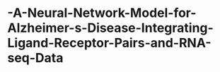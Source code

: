 # -A-Neural-Network-Model-for-Alzheimer-s-Disease-Integrating-Ligand-Receptor-Pairs-and-RNA-seq-Data